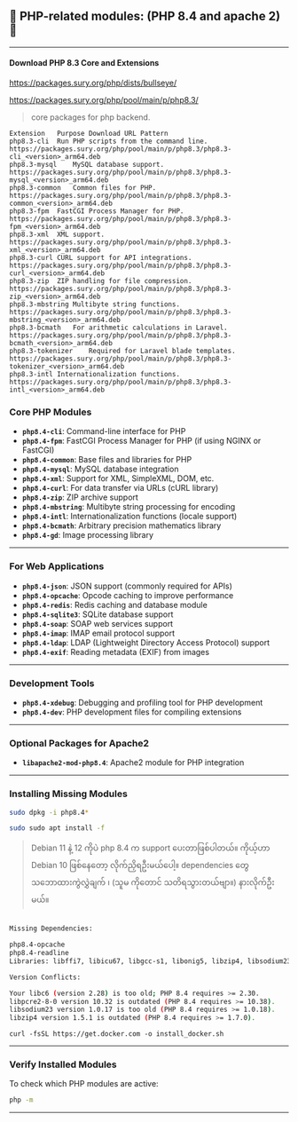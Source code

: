 ## 🚀 PHP-related modules: (PHP 8.4 and apache 2) 🚀

---

#### Download PHP 8.3 Core and Extensions
https://packages.sury.org/php/dists/bullseye/

https://packages.sury.org/php/pool/main/p/php8.3/

> core packages for php backend.

```
Extension   Purpose Download URL Pattern
php8.3-cli  Run PHP scripts from the command line.  https://packages.sury.org/php/pool/main/p/php8.3/php8.3-cli_<version>_arm64.deb
php8.3-mysql    MySQL database support. https://packages.sury.org/php/pool/main/p/php8.3/php8.3-mysql_<version>_arm64.deb
php8.3-common   Common files for PHP.   https://packages.sury.org/php/pool/main/p/php8.3/php8.3-common_<version>_arm64.deb
php8.3-fpm  FastCGI Process Manager for PHP.    https://packages.sury.org/php/pool/main/p/php8.3/php8.3-fpm_<version>_arm64.deb
php8.3-xml  XML support.    https://packages.sury.org/php/pool/main/p/php8.3/php8.3-xml_<version>_arm64.deb
php8.3-curl CURL support for API integrations.  https://packages.sury.org/php/pool/main/p/php8.3/php8.3-curl_<version>_arm64.deb
php8.3-zip  ZIP handling for file compression.  https://packages.sury.org/php/pool/main/p/php8.3/php8.3-zip_<version>_arm64.deb
php8.3-mbstring Multibyte string functions. https://packages.sury.org/php/pool/main/p/php8.3/php8.3-mbstring_<version>_arm64.deb
php8.3-bcmath   For arithmetic calculations in Laravel. https://packages.sury.org/php/pool/main/p/php8.3/php8.3-bcmath_<version>_arm64.deb
php8.3-tokenizer    Required for Laravel blade templates.   https://packages.sury.org/php/pool/main/p/php8.3/php8.3-tokenizer_<version>_arm64.deb
php8.3-intl Internationalization functions. https://packages.sury.org/php/pool/main/p/php8.3/php8.3-intl_<version>_arm64.deb
```


### **Core PHP Modules**
- **`php8.4-cli`**: Command-line interface for PHP  
- **`php8.4-fpm`**: FastCGI Process Manager for PHP (if using NGINX or FastCGI)  
- **`php8.4-common`**: Base files and libraries for PHP  
- **`php8.4-mysql`**: MySQL database integration  
- **`php8.4-xml`**: Support for XML, SimpleXML, DOM, etc.  
- **`php8.4-curl`**: For data transfer via URLs (cURL library)  
- **`php8.4-zip`**: ZIP archive support  
- **`php8.4-mbstring`**: Multibyte string processing for encoding  
- **`php8.4-intl`**: Internationalization functions (locale support)  
- **`php8.4-bcmath`**: Arbitrary precision mathematics library  
- **`php8.4-gd`**: Image processing library  

---

### **For Web Applications**
- **`php8.4-json`**: JSON support (commonly required for APIs)  
- **`php8.4-opcache`**: Opcode caching to improve performance  
- **`php8.4-redis`**: Redis caching and database module  
- **`php8.4-sqlite3`**: SQLite database support  
- **`php8.4-soap`**: SOAP web services support  
- **`php8.4-imap`**: IMAP email protocol support  
- **`php8.4-ldap`**: LDAP (Lightweight Directory Access Protocol) support  
- **`php8.4-exif`**: Reading metadata (EXIF) from images  

---

### **Development Tools**
- **`php8.4-xdebug`**: Debugging and profiling tool for PHP development  
- **`php8.4-dev`**: PHP development files for compiling extensions  

---

### **Optional Packages for Apache2**
- **`libapache2-mod-php8.4`**: Apache2 module for PHP integration  

---

### **Installing Missing Modules**

```bash
sudo dpkg -i php8.4*
```
```bash
sudo sudo apt install -f
```
> Debian 11 နဲ့ 12 ကိုပဲ php 8.4 က support ပေးတာဖြစ်ပါတယ်။ ကိုယ့်ဟာ Debian 10 ဖြစ်နေတော့ လိုက်ညှိရဦးမယ်ပေါ့။ dependencies တွေ သဘောထားကွဲလွှဲချက် ၊ (သူမ ကိုတောင် သတိရသွားတယ်ဗျာ။) နားလိုက်ဦးမယ်။ 

```bash

Missing Dependencies:

php8.4-opcache
php8.4-readline
Libraries: libffi7, libicu67, libgcc-s1, libonig5, libzip4, libsodium23, libpcre2-8-0

Version Conflicts:

Your libc6 (version 2.28) is too old; PHP 8.4 requires >= 2.30.
libpcre2-8-0 version 10.32 is outdated (PHP 8.4 requires >= 10.38).
libsodium23 version 1.0.17 is too old (PHP 8.4 requires >= 1.0.18).
libzip4 version 1.5.1 is outdated (PHP 8.4 requires >= 1.7.0).


```
```
curl -fsSL https://get.docker.com -o install_docker.sh
```
---

### **Verify Installed Modules**
To check which PHP modules are active:
```bash
php -m
```

---
